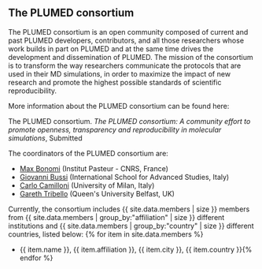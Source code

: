 The PLUMED consortium
-----------------------------
The PLUMED consortium is an open community composed of current and past PLUMED developers, contributors, 
and all those researchers whose work builds in part on PLUMED and at the same time drives 
the development and dissemination of PLUMED.
The mission of the consortium is to transform the way researchers communicate the 
protocols that are used in their MD simulations, in order to maximize the impact of 
new research and promote the highest possible standards of scientific reproducibility. 

More information about the PLUMED consortium can be found here:

The PLUMED consortium.
_The PLUMED consortium: A community effort to promote openness, transparency and reproducibility in molecular simulations_,
Submitted

The coordinators of the PLUMED consortium are:

* [Max Bonomi](https://research.pasteur.fr/en/member/massimiliano-bonomi/) (Institut Pasteur - CNRS, France) 
* [Giovanni Bussi](http://people.sissa.it/%7Ebussi) (International School for Advanced Studies, Italy)
* [Carlo Camilloni](http://sites.unimi.it/camilloni) (University of Milan, Italy)
* [Gareth Tribello](http://titus.phy.qub.ac.uk/members/gareth/) (Queen's University Belfast, UK)

Currently, the consortium includes {{ site.data.members | size }} members
from {{ site.data.members | group_by:"affiliation" | size }} different institutions and
{{ site.data.members | group_by:"country" | size }} different countries, listed below:
{% for item in site.data.members %}
* {{ item.name }}, {{ item.affiliation }}, {{ item.city }}, {{ item.country }}{% endfor %}
